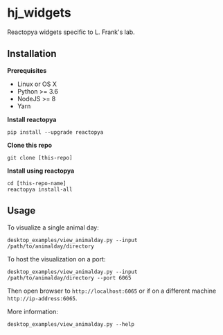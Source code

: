 # hj_widgets

Reactopya widgets specific to L. Frank's lab.

## Installation

**Prerequisites**

* Linux or OS X
* Python >= 3.6
* NodeJS >= 8
* Yarn

**Install reactopya**

```
pip install --upgrade reactopya
```

**Clone this repo**

```
git clone [this-repo]
```

**Install using reactopya**

```
cd [this-repo-name]
reactopya install-all
```

## Usage

To visualize a single animal day:

```
desktop_examples/view_animalday.py --input /path/to/animalday/directory
```

To host the visualization on a port:

```
desktop_examples/view_animalday.py --input /path/to/animalday/directory --port 6065
```

Then open browser to `http://localhost:6065` or if on a different machine `http://ip-address:6065`.

More information:

```
desktop_examples/view_animalday.py --help
```

